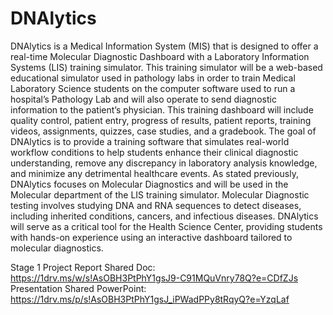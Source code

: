 # DNAlytics

DNAlytics is a Medical Information System (MIS) that is designed to offer a real-time Molecular Diagnostic Dashboard with a Laboratory Information Systems (LIS) training simulator. This training simulator will be a web-based educational simulator used in pathology labs in order to train Medical Laboratory Science students on the computer software used to run a hospital’s Pathology Lab and will also operate to send diagnostic information to the patient’s physician. This training dashboard will include quality control, patient entry, progress of results, patient reports, training videos, assignments, quizzes, case studies, and a gradebook. The goal of DNAlytics is to provide a training software that simulates real-world workflow conditions to help students enhance their clinical diagnostic understanding, remove any discrepancy in laboratory analysis knowledge, and minimize any detrimental healthcare events. As stated previously, DNAlytics focuses on Molecular Diagnostics and will be used in the Molecular department of the LIS training simulator. Molecular Diagnostic testing involves studying DNA and RNA sequences to detect diseases, including inherited conditions, cancers, and infectious diseases. DNAlytics will serve as  a critical tool for the Health Science Center, providing students with hands-on experience using an interactive dashboard tailored to molecular diagnostics. 

Stage 1
Project Report Shared Doc: https://1drv.ms/w/s!AsOBH3PtPhY1gsJ9-C91MQuVnry78Q?e=CDfZJs                                                                                                                                                                                                                            Presentation Shared PowerPoint: https://1drv.ms/p/s!AsOBH3PtPhY1gsJ_iPWadPPy8tRqyQ?e=YzqLaf 
